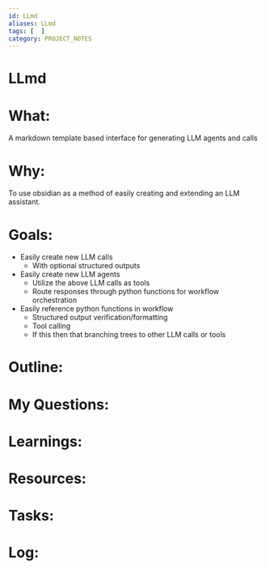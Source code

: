 ```yaml
---
id: LLmd
aliases: LLmd
tags: [  ]
category: PROJECT_NOTES
---
```

# LLmd

# What:
A markdown template based interface for generating LLM agents and calls

# Why:
To use obsidian as a method of easily creating and extending an LLM assistant.

# Goals:
- Easily create new LLM calls
    - With optional structured outputs
- Easily create new LLM agents 
    - Utilize the above LLM calls as tools
    - Route responses through python functions for workflow orchestration
- Easily reference python functions in workflow
    - Structured output verification/formatting
    - Tool calling
    - If this then that branching trees to other LLM calls or tools


# Outline:


# My Questions:


# Learnings:


# Resources:


# Tasks:


# Log: